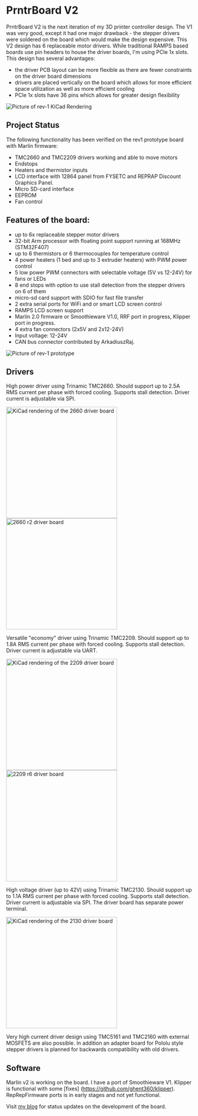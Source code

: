 PrntrBoard V2
======================
PrntrBoard V2 is the next iteration of my 3D printer controller design. The V1 was very good, except it had one major drawback - the stepper drivers were soldered on the board which would make the design expensive.
This V2 design has 6 replaceable motor drivers. While traditional RAMPS based boards use pin headers to house the driver boards, I'm using PCIe 1x slots. This design has several advantages:
  + the driver PCB layout can be more flexible as there are fewer constraints on the driver board dimensions
  + drivers are placed vertically on the board which allows for more efficient space utilization as well as more efficient cooling
  + PCIe 1x slots have 36 pins which allows for greater design flexibility

![Picture of rev-1 KiCad Rendering](board-r1.png)

Project Status
-----
The following functionality has been verified on the rev1 prototype board with Marlin firmware:
  + TMC2660 and TMC2209 drivers working and able to move motors
  + Endstops
  + Heaters and thermistor inputs
  + LCD interface with 12864 panel from FYSETC and REPRAP Discount Graphics Panel.
  + Micro SD-card interface
  + EEPROM
  + Fan control

Features of the board:
-----
  + up to 6x replaceable stepper motor drivers
  + 32-bit Arm processor with floating point support running at 168MHz (STM32F407)
  + up to 6 thermistors or 6 thermocouples for temperature control
  + 4 power heaters (1 bed and up to 3 extruder heaters) with PWM power control
  + 5 low power PWM connectors with selectable voltage (5V vs 12-24V) for fans or LEDs
  + 8 end stops with option to use stall detection from the stepper drivers on 6 of them
  + micro-sd card support with SDIO for fast file transfer
  + 2 extra serial ports for WiFi and or smart LCD screen control
  + RAMPS LCD screen support
  + Marlin 2.0 firmware or Smoothieware V1.0, RRF port in progress, Klipper port in progress.
  + 4 extra fan connectors (2x5V and 2x12-24V)
  + Input voltage: 12-24V
  + CAN bus connector contributed by ArkadiuszRaj.

![Picture of rev-1 prototype](real1.jpg)

Drivers
------
High power driver using Trinamic TMC2660. Should support up to 2.5A RMS current per phase with forced cooling. Supports stall detection. Driver current is adjustable via SPI.

<img src="2660-r3.png" alt="KiCad rendering of the 2660 driver board" width="300"/> <img src="drv2660-r2.jpg" alt="2660 r2 driver board" width="300"/>

Versatile "economy" driver using Trinamic TMC2209. Should support up to 1.8A RMS current per phase with forced cooling. Supports stall detection. Driver current is adjustable via UART.

<img src="2209-r3.png" alt="KiCad rendering of the 2209 driver board" width="300"/><img src="drv2209-r6.jpg" alt="2209 r6 driver board" width="300"/>

High voltage driver (up to 42V) using Trinamic TMC2130. Should support up to 1.1A RMS current per phase with forced cooling. Supports stall detection. Driver current is adjustable via SPI. The driver board has separate power terminal.

<img src="2130-r1.png" alt="KiCad rendering of the 2130 driver board" width="300"/>

Very high current driver design using TMC5161 and TMC2160 with external MOSFETS are also possible. In addition an adapter board for Pololu style stepper drivers is planned for backwards compatibility with old drivers.

Software
------

Marlin v2 is working on the board. I have a port of Smoothieware V1. Klipper is functional with some [fixes] (https://github.com/ghent360/klipper). RepRepFirmware ports is in early stages and not yet functional.

Visit [my blog](https://blog.pcbxprt.com/) for status updates on the development of the board.
